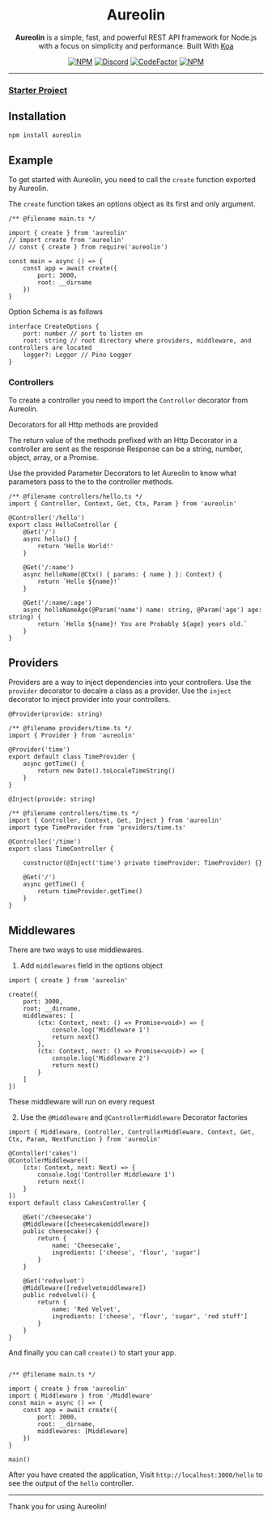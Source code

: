<div align=center>

# Aureolin
**Aureolin** is a simple, fast, and powerful REST API framework for Node.js with a focus on simplicity and performance. Built With [Koa](https://github.com/koajs/koa)

[![NPM](https://img.shields.io/npm/l/aureolin?style=flat-square&label=License)](https://github.com/AlenSaito1/Aureolin/blob/master/LICENSE) [![Discord](https://img.shields.io/discord/898177582829285387?label=Discord&style=flat-square)](https://discord.gg/3Pg2Nw2vjn) [![CodeFactor](https://img.shields.io/codefactor/grade/github/alensaito1/aureolin?style=flat-square&label=Code%20Quality)](https://www.codefactor.io/repository/github/alensaito1/aureolin) [![NPM](https://img.shields.io/npm/dw/aureolin?style=flat-square&label=Downloads)](https://npmjs.com/package/aureolin)


</div>

----
### [Starter Project](https://github.com/AlenSaito1/Aureolin-starter)

## Installation

```sh
npm install aureolin
```

## Example

To get started with Aureolin, you need to call the `create` function exported by Aureolin.

The `create` function takes an options object as its first and only argument.


```TS
/** @filename main.ts */

import { create } from 'aureolin'
// import create from 'aureolin'
// const { create } from require('aureolin')

const main = async () => {
    const app = await create({
        port: 3000,
        root: __dirname
    })
}
```

Option Schema is as follows

```TS
interface CreateOptions {
    port: number // port to listen on
    root: string // root directory where providers, middleware, and controllers are located
    logger?: Logger // Pino Logger
}
```
### Controllers

To create a controller you need to import the `Controller` decorator from Aureolin. 

Decorators for all Http methods are provided

The return value of the methods prefixed with an Http Decorator in a controller are sent as the response
Response can be a string, number, object, array, or a Promise.

Use the provided Parameter Decorators to let Aureolin to know what parameters pass to the to the controller methods.

```TS
/** @filename controllers/hello.ts */
import { Controller, Context, Get, Ctx, Param } from 'aureolin'

@Controller('/hello')
export class HelloController {
    @Get('/')
    async hello() {
        return 'Hello World!'
    }

    @Get('/:name')
    async helloName(@Ctx() { params: { name } }: Context) {
        return `Hello ${name}!`
    }

    @Get('/:name/:age')
    async helloNameAge(@Param('name') name: string, @Param('age') age: string) {
        return `Hello ${name}! You are Probably ${age} years old.`
    }    
}
```

## Providers

Providers are a way to inject dependencies into your controllers.
Use the `provider` decorator to decalre a class as a provider.
Use the `inject` decorator to inject provider into your controllers.

`@Provider(provide: string)`
```TS
/** @filename providers/time.ts */
import { Provider } from 'aureolin'

@Provider('time')
export default class TimeProvider {
    async getTime() {
        return new Date().toLocaleTimeString()
    }
}
```
`@Inject(provide: string)`
```TS
/** @filename controllers/time.ts */
import { Controller, Context, Get, Inject } from 'aureolin'
import type TimeProvider from 'providers/time.ts'

@Controller('/time')
export class TimeController {

    constructor(@Inject('time') private timeProvider: TimeProvider) {}

    @Get('/')
    async getTime() {
        return timeProvider.getTime()
    }
}
```

## Middlewares

There are two ways to use middlewares.

1. Add `middlewares` field in the options object 

```TS
import { create } from 'aureolin'

create({
    port: 3000,
    root; __dirname,
    middlewares: [
        (ctx: Context, next: () => Promise<void>) => {
            console.log('Middleware 1')
            return next()
        },
        (ctx: Context, next: () => Promise<void>) => {
            console.log('Middleware 2')
            return next()
        }
    ]
})
```
These middleware will run on every request 

2. Use the `@Middleware` and `@ControllerMiddleware` Decorator factories

```TS
import { Middleware, Controller, ControllerMiddleware, Context, Get, Ctx, Param, NextFunction } from 'aureolin'

@Contoller('cakes')
@ContollerMiddleware([
    (ctx: Context, next: Next) => {
        console.log('Controller Middleware 1')
        return next()
    }
])
export default class CakesController {

    @Get('/cheesecake')
    @Middleware([cheesecakemiddleware])
    public cheesecake() {
        return {
            name: 'Cheesecake',
            ingredients: ['cheese', 'flour', 'sugar']
        }
    }

    @Get('redvelvet')
    @Middleware([redvelvetmiddleware])
    public redvelvel() {
        return {
            name: 'Red Velvet',
            ingredients: ['cheese', 'flour', 'sugar', 'red stuff']
        }
    }
}
```

And finally you can call `create()` to start your app.

```TS

/** @filename main.ts */

import { create } from 'aureolin'
import { Middleware } from '/Middleware'
const main = async () => {
    const app = await create({
        port: 3000,
        root: __dirname,
        middlewares: [Middleware]
    })
}

main()
```

After you have created the application, Visit ```http://localhost:3000/hello``` to see the output of the `hello` controller.

---
Thank you for using Aureolin!














